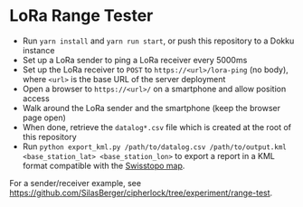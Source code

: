 # LoRa Range Tester
- Run `yarn install` and `yarn run start`, or push this repository to a Dokku instance
- Set up a LoRa sender to ping a LoRa receiver every 5000ms
- Set up the LoRa receiver to `POST` to `https://<url>/lora-ping` (no body), where `<url>` is the base URL of the server deployment
- Open a browser to `https://<url>/` on a smartphone and allow position access
- Walk around the LoRa sender and the smartphone (keep the browser page open)
- When done, retrieve the `datalog*.csv` file which is created at the root of this repository
- Run `python export_kml.py /path/to/datalog.csv /path/to/output.kml <base_station_lat> <base_station_lon>` to export a report in a KML format compatible with the [Swisstopo map](https://map.geo.admin.ch/). 

For a sender/receiver example, see https://github.com/SilasBerger/cipherlock/tree/experiment/range-test.
